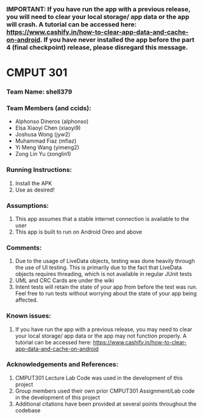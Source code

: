 ### IMPORTANT: If you have run the app with a previous release, you will need to clear your local storage/ app data or the app will crash. A tutorial can be accessed here: https://www.cashify.in/how-to-clear-app-data-and-cache-on-android. If you have never installed the app before the part 4 (final checkpoint) release, please disregard this message. 

# CMPUT 301
### Team Name: shell379
### Team Members (and ccids):
* Alphonso Dineros (alphonso)
* Elsa Xiaoyi Chen (xiaoyi9)
* Joshusa Wong (jyw2)
* Muhammad Fiaz (mfiaz)
* Yi Meng Wang (yimeng2)
* Zong Lin Yu (zonglin1)

### Running Instructions:
1. Install the APK
2. Use as desired!

### Assumptions:
1. This app assumes that a stable internet connection is available to the user
2. This app is built to run on Android Oreo and above

### Comments:
1. Due to the usage of LiveData objects, testing was done heavily through the use of UI testing. This is primarily due to the fact that LiveData objects requires threading, which is not available in regular JUnit tests
2. UML and CRC Cards are under the wiki
3. Intent tests will retain the state of your app from before the test was run. Feel free to run tests without worrying about the state of your app being affected.

### Known issues:
1. If you have run the app with a previous release, you may need to clear your local storage/ app data or the app may not function properly. A tutorial can be accessed here: https://www.cashify.in/how-to-clear-app-data-and-cache-on-android 

### Acknowledgements and References:
1. CMPUT301 Lecture Lab Code was used in the development of this project
2. Group members used their own prior CMPUT301 Assignment/Lab code in the development of this project
2. Additional citations have been provided at several points throughout the codebase
